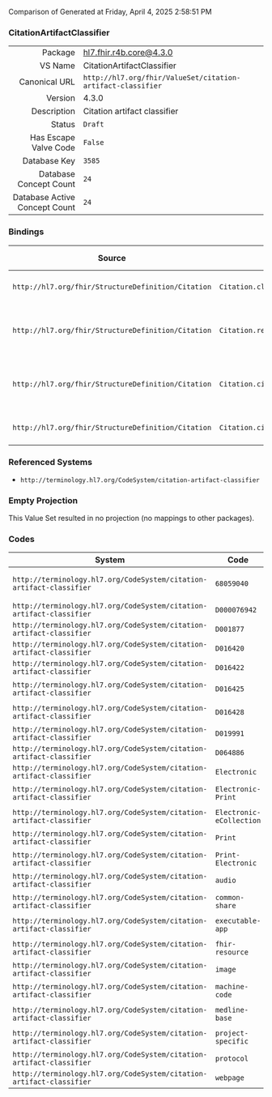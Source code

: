 Comparison of 
Generated at Friday, April 4, 2025 2:58:51 PM

### CitationArtifactClassifier

|      |     |
| ---: | --- |
| Package | hl7.fhir.r4b.core@4.3.0 |
| VS Name | CitationArtifactClassifier |
| Canonical URL | `http://hl7.org/fhir/ValueSet/citation-artifact-classifier` |
| Version | 4.3.0 |
| Description | Citation artifact classifier |
| Status | `Draft` |
| Has Escape Valve Code | `False` |
| Database Key | `3585` |
| Database Concept Count | `24` |
| Database Active Concept Count | `24` |
### Bindings

| Source | Element | Binding | Strength | Element Short |
| ------ | ------- | ------- | -------- | ------------- |
| `http://hl7.org/fhir/StructureDefinition/Citation` | `Citation.classification.classifier` | `http://hl7.org/fhir/ValueSet/citation-artifact-classifier` | `Example` | The specific classification value |
| `http://hl7.org/fhir/StructureDefinition/Citation` | `Citation.relatesTo.targetClassifier` | `http://hl7.org/fhir/ValueSet/citation-artifact-classifier` | `Example` | The clasification of the related artifact |
| `http://hl7.org/fhir/StructureDefinition/Citation` | `Citation.citedArtifact.relatesTo.targetClassifier` | `http://hl7.org/fhir/ValueSet/citation-artifact-classifier` | `Example` | The clasification of the related artifact |
| `http://hl7.org/fhir/StructureDefinition/Citation` | `Citation.citedArtifact.classification.classifier` | `http://hl7.org/fhir/ValueSet/citation-artifact-classifier` | `Example` | The specific classification value |

### Referenced Systems

* `http://terminology.hl7.org/CodeSystem/citation-artifact-classifier`
### Empty Projection

This Value Set resulted in no projection (no mappings to other packages).

### Codes

| System | Code | Display |
| ------ | ---- | ------- |
| `http://terminology.hl7.org/CodeSystem/citation-artifact-classifier` | `68059040` | Video-Audio Media |
| `http://terminology.hl7.org/CodeSystem/citation-artifact-classifier` | `D000076942` | Preprint |
| `http://terminology.hl7.org/CodeSystem/citation-artifact-classifier` | `D001877` | Book |
| `http://terminology.hl7.org/CodeSystem/citation-artifact-classifier` | `D016420` | Comment |
| `http://terminology.hl7.org/CodeSystem/citation-artifact-classifier` | `D016422` | Letter |
| `http://terminology.hl7.org/CodeSystem/citation-artifact-classifier` | `D016425` | Published Erratum |
| `http://terminology.hl7.org/CodeSystem/citation-artifact-classifier` | `D016428` | Journal Article |
| `http://terminology.hl7.org/CodeSystem/citation-artifact-classifier` | `D019991` | Database |
| `http://terminology.hl7.org/CodeSystem/citation-artifact-classifier` | `D064886` | Dataset |
| `http://terminology.hl7.org/CodeSystem/citation-artifact-classifier` | `Electronic` | Electronic |
| `http://terminology.hl7.org/CodeSystem/citation-artifact-classifier` | `Electronic-Print` | Electronic-Print |
| `http://terminology.hl7.org/CodeSystem/citation-artifact-classifier` | `Electronic-eCollection` | Electronic-eCollection |
| `http://terminology.hl7.org/CodeSystem/citation-artifact-classifier` | `Print` | Print |
| `http://terminology.hl7.org/CodeSystem/citation-artifact-classifier` | `Print-Electronic` | Print Electronic |
| `http://terminology.hl7.org/CodeSystem/citation-artifact-classifier` | `audio` | Audio file |
| `http://terminology.hl7.org/CodeSystem/citation-artifact-classifier` | `common-share` | Common Share |
| `http://terminology.hl7.org/CodeSystem/citation-artifact-classifier` | `executable-app` | Executable app |
| `http://terminology.hl7.org/CodeSystem/citation-artifact-classifier` | `fhir-resource` | FHIR Resource |
| `http://terminology.hl7.org/CodeSystem/citation-artifact-classifier` | `image` | Image file |
| `http://terminology.hl7.org/CodeSystem/citation-artifact-classifier` | `machine-code` | Machine code |
| `http://terminology.hl7.org/CodeSystem/citation-artifact-classifier` | `medline-base` | Medline Base |
| `http://terminology.hl7.org/CodeSystem/citation-artifact-classifier` | `project-specific` | Project Specific |
| `http://terminology.hl7.org/CodeSystem/citation-artifact-classifier` | `protocol` | Protocol |
| `http://terminology.hl7.org/CodeSystem/citation-artifact-classifier` | `webpage` | Webpage |
